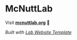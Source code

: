 
# McNuttLab

Visit **[mcnuttlab.org](http://mcnuttlab.org)** 🚀

_Built with [Lab Website Template](https://greene-lab.gitbook.io/lab-website-template-docs)_
